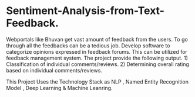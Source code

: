 # Sentiment-Analysis-from-Text-Feedback.
Webportals like Bhuvan get vast amount of feedback from the users. To go through all the feedbacks can be a tedious job. Develop software to categorize opinions expressed in feedback forums. This can be utilized for feedback management system. The project provide the following output. 1) Classification of individual comments/reviews. 2) Determining overall rating based on individual comments/reviews. 

This Project Uses the Technology Stack as NLP , Named Entity Recognition Model , Deep Learning & Machine Leanring.
